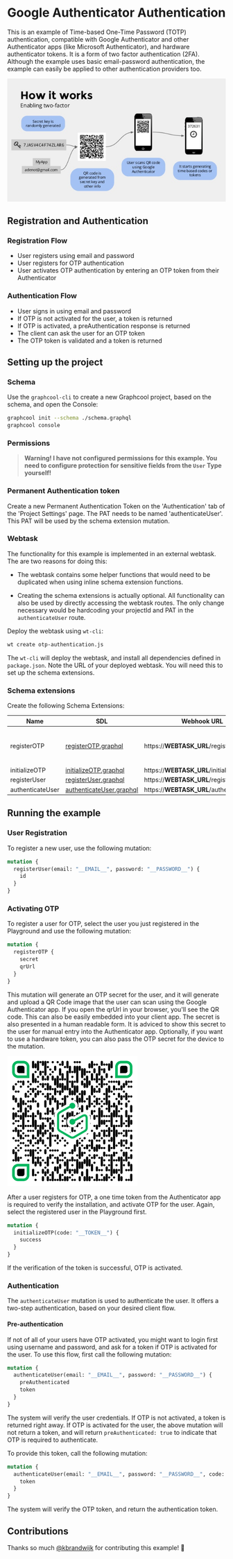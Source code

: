 # Google Authenticator Authentication

This is an example of Time-based One-Time Password (TOTP) authentication, compatible with Google Authenticator and other Authenticator apps (like Microsoft Authenticator), and hardware authenticator tokens. It is a form of two factor authentication (2FA). Although the example uses basic email-password authentication, the example can easily be applied to other authentication providers too.

![two-factor-authentication-with-laravel-and-google-authenticator-3-638](./doc/howitworks.jpg)

## Registration and Authentication

### Registration Flow

- User registers using email and password
- User registers for OTP authentication
- User activates OTP authentication by entering an OTP token from their Authenticator

### Authentication Flow

- User signs in using email and password
- If OTP is not activated for the user, a token is returned
- If OTP is activated, a preAuthentication response is returned
- The client can ask the user for an OTP token
- The OTP token is validated and a token is returned

## Setting up the project

### Schema

Use the `graphcool-cli` to create a new Graphcool project, based on the schema, and open the Console:
```bash
graphcool init --schema ./schema.graphql
graphcool console
```
### Permissions

> **Warning! I have not configured permissions for this example. You need to configure protection for sensitive fields from the `User` Type yourself!**

### Permanent Authentication token

Create a new Permanent Authentication Token on the 'Authentication' tab of the 'Project Settings' page.
The PAT needs to be named 'authenticateUser'. This PAT will be used by the schema extension mutation.

### Webtask

The functionality for this example is implemented in an external webtask. The are two reasons for doing this:
- The webtask contains some helper functions that would need to be duplicated when using inline schema extension functions.

- Creating the schema extensions is actually optional. All functionality can also be used by directly accessing the webtask routes. The only change necessary would be hardcoding your projectId and PAT in the `authenticateUser` route.

Deploy the webtask using `wt-cli`:
```sh
wt create otp-authentication.js
```
The `wt-cli` will deploy the webtask, and install all dependencies defined in `package.json`. Note the URL of your deployed webtask. You will need this to set up the schema extensions.

### Schema extensions

Create the following Schema Extensions:

| Name | SDL | Webhook URL | Headers |
| ---- | --- | ------- | ------- |
| registerOTP |  [registerOTP.graphql](./extensions/registerOTP.graphql) | https://__WEBTASK_URL__/registerOtp | X-OTP-Issuer: Your Company Name |
| initializeOTP |[initializeOTP.graphql](./extensions/initializeOTP.graphql) | https://__WEBTASK_URL__/initializeOtp |
| registerUser |[registerUser.graphql](./extensions/registerUser.graphql) | https://__WEBTASK_URL__/registerUser |
| authenticateUser | [authenticateUser.graphql](./extensions/authenticateUser.graphql) | https://__WEBTASK_URL__/authenticateUser |

## Running the example

### User Registration

To register a new user, use the following mutation:

```graphql
mutation {
  registerUser(email: "__EMAIL__", password: "__PASSWORD__") {
    id
  }
}
```

### Activating OTP

To register a user for OTP, select the user you just registered in the Playground and use the following mutation:

```graphql
mutation {
  registerOTP {
    secret
    qrUrl
  }
}
```

This mutation will generate an OTP secret for the user, and it will generate and upload a QR Code image that the user can scan using the Google Authenticator app. If you open the qrUrl in your browser, you'll see the QR code. This can also be easily embedded into your client app. The secret is also presented in a human readable form. It is adviced to show this secret to the user for manual entry into the Authenticator app.
Optionally, if you want to use a hardware token, you can also pass the OTP secret for the device to the mutation.

![qr-code](./doc/qr-sample.png)

After a user registers for OTP, a one time token from the Authenticator app is required to verify the installation, and activate OTP for the user. Again, select the registered user in the Playground first.

```graphql
mutation {
  initializeOTP(code: "__TOKEN__") {
    success
  }
}
```

If the verification of the token is successful, OTP is activated.

### Authentication

The `authenticateUser` mutation is used to authenticate the user. It offers a two-step authentication, based on your desired client flow.

#### Pre-authentication

If not of all of your users have OTP activated, you might want to login first using username and password, and ask for a token if OTP is activated for the user. To use this flow, first call the following mutation:

```graphql
mutation {
  authenticateUser(email: "__EMAIL__", password: "__PASSWORD__") {
    preAuthenticated
    token
  }
}
```

The system will verify the user credentials. If OTP is not activated, a token is returned right away. If OTP is activated for the user, the above mutation will not return a token, and will return `preAuthenticated: true` to indicate that OTP is required to authenticate.

To provide this token, call the following mutation:

```graphql
mutation {
  authenticateUser(email: "__EMAIL__", password: "__PASSWORD__", code: "__TOKEN__") {
    token
  }
}
```

The system will verify the OTP token, and return the authentication token.

## Contributions

Thanks so much [@kbrandwijk](https://github.com/kbrandwijk) for contributing this example! :tada:
